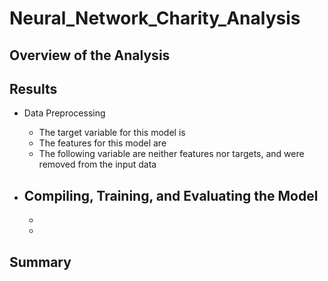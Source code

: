 # Neural_Network_Charity_Analysis

## Overview of the Analysis

## Results
- Data Preprocessing
    - The target variable for this model is 
    - The features for this model are
    - The following variable are neither features nor targets, and were removed from the input data

- Compiling, Training, and Evaluating the Model
    - 
    - 
    - 

## Summary